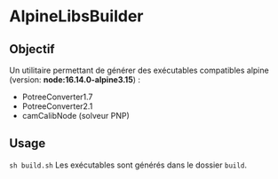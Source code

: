 # AlpineLibsBuilder

## Objectif
Un utilitaire permettant de générer des exécutables compatibles alpine (version: **node:16.14.0-alpine3.15**) :
- PotreeConverter1.7
- PotreeConverter2.1
- camCalibNode (solveur PNP)

## Usage
`sh build.sh`
Les exécutables sont générés dans le dossier `build`.
